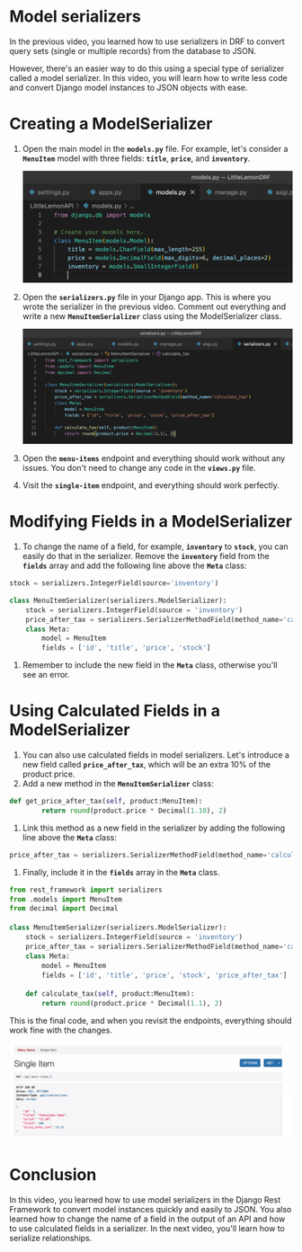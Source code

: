 # Model serializers

In the previous video, you learned how to use serializers in DRF to convert query sets (single or multiple records) from the database to JSON. 

However, there's an easier way to do this using a special type of serializer called a model serializer. In this video, you will learn how to write less code and convert Django model instances to JSON objects with ease.

# Creating a ModelSerializer

1. Open the main model in the **`models.py`** file. For example, let's consider a **`MenuItem`** model with three fields: **`title`**, **`price`**, and **`inventory`**.
    
    ![Screenshot 2023-02-01 at 11.06.08 PM.png](Model%20serializers%20b75f8d0592ca4b3f8e5d2011ece38139/Screenshot_2023-02-01_at_11.06.08_PM.png)
    
2. Open the **`serializers.py`** file in your Django app. This is where you wrote the serializer in the previous video. Comment out everything and write a new **`MenuItemSerializer`** class using the ModelSerializer class.
    
    ![Screenshot 2023-02-01 at 11.06.32 PM.png](Model%20serializers%20b75f8d0592ca4b3f8e5d2011ece38139/Screenshot_2023-02-01_at_11.06.32_PM.png)
    
3. Open the **`menu-items`** endpoint and everything should work without any issues. You don't need to change any code in the **`views.py`** file.
4. Visit the **`single-item`** endpoint, and everything should work perfectly.

# Modifying Fields in a ModelSerializer

1. To change the name of a field, for example, **`inventory`** to **`stock`**, you can easily do that in the serializer. Remove the **`inventory`** field from the **`fields`** array and add the following line above the **`Meta`** class:

```python
stock = serializers.IntegerField(source='inventory')
```

```python
class MenuItemSerializer(serializers.ModelSerializer):
    stock = serializers.IntegerField(source = 'inventory')
    price_after_tax = serializers.SerializerMethodField(method_name='calculate_tax')
    class Meta:
        model = MenuItem
        fields = ['id', 'title', 'price', 'stock']
```

1. Remember to include the new field in the **`Meta`** class, otherwise you'll see an error.

# Using Calculated Fields in a ModelSerializer

1. You can also use calculated fields in model serializers. Let's introduce a new field called **`price_after_tax`**, which will be an extra 10% of the product price.
2. Add a new method in the **`MenuItemSerializer`** class:

```python
def get_price_after_tax(self, product:MenuItem):
        return round(product.price * Decimal(1.10), 2)
```

1. Link this method as a new field in the serializer by adding the following line above the **`Meta`** class:

```python
price_after_tax = serializers.SerializerMethodField(method_name='calculate_tax')
```

1. Finally, include it in the **`fields`** array in the **`Meta`** class.

```python
from rest_framework import serializers
from .models import MenuItem
from decimal import Decimal

class MenuItemSerializer(serializers.ModelSerializer):
    stock = serializers.IntegerField(source = 'inventory')
    price_after_tax = serializers.SerializerMethodField(method_name='calculate_tax')
    class Meta:
        model = MenuItem
        fields = ['id', 'title', 'price', 'stock', 'price_after_tax']
        
    def calculate_tax(self, product:MenuItem):
        return round(product.price * Decimal(1.1), 2)
```

This is the final code, and when you revisit the endpoints, everything should work fine with the changes.

![Screenshot 2023-02-01 at 11.10.02 PM.png](Model%20serializers%20b75f8d0592ca4b3f8e5d2011ece38139/Screenshot_2023-02-01_at_11.10.02_PM.png)

# Conclusion

In this video, you learned how to use model serializers in the Django Rest Framework to convert model instances quickly and easily to JSON. You also learned how to change the name of a field in the output of an API and how to use calculated fields in a serializer. In the next video, you'll learn how to serialize relationships.